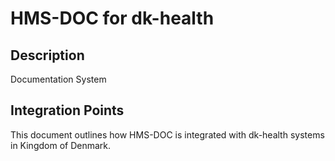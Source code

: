 # HMS-DOC for dk-health

## Description

Documentation System

## Integration Points

This document outlines how HMS-DOC is integrated with dk-health systems in Kingdom of Denmark.
